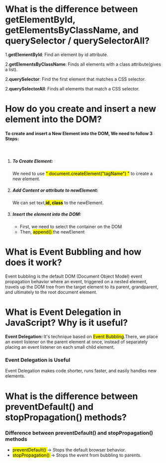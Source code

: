 <h1> What is the difference between getElementById, getElementsByClassName, and querySelector / querySelectorAll? </h1>
<p> 1.<b>getElementById</b>: Find an element by id attribute. </p>
<p> 2.<b>getElementsByClassName</b>: Finds all elements with a class attribute(gives a list). </p>
<p> 2.<b>querySelector</b>: Find the first element that matches a CSS selector. </p>
<p> 2.<b>querySelectorAll</b>: Finds all elements that match a CSS selector. </p>

<h1> How do you create and insert a new element into the DOM? </h1>
<p>
<h4>To create and insert a New Element into the DOM, We need to follow 3 Steps:</h4> <br>
      <ol>
        <li>
          <h5>To Create Element:</h5>
          <p>We need to use <mark>" document.createElement("tagName") "</mark> to create a new element.</p>
        </li>
        <li>
           <h5>Add Content or attribute to newElement:</h5>
          <p>We can set text,<mark><b>id, class</b></mark> to the newElement.</p>
  </li>
        <li>
          <h5>Insert the element into the DOM:</h5>
          <ul>
            <li>First, we need to select the container on the DOM</li>
            <li>Then, <mark>append() </mark> the newElenent</li>
          </ul>
        </li>
      </ol>
</p>
<h1> What is Event Bubbling and how does it work? </h1>
<p>
      Event bubbling is the default DOM (Document Object Model) event propagation behavior where an event, triggered on a nested element, travels up the DOM tree from the target element to its parent, grandparent, and ultimately to the root document element.
</p>
<h1> What is Event Delegation in JavaScript? Why is it useful? </h1>
<p>
      <b>Event Delegation: </b> It's technique based on <mark>Event Bubbling</mark>.There, we place an event listener on the parent element at once, instead of separately placing an event listener on each small child element.
</p>
<h3>Event Delegation is Useful</h3>
<p>
      Event Delegation makes code shorter, runs faster, and easily handles new elements.
</p>
<h1> What is the difference between preventDefault() and stopPropagation() methods? </h1>

<h3>
      Difference between preventDefault() and stopPropagation() methods
</h3>
<ul>
      <li> <mark> preventDefault() </mark> → Stops the default browser behavior.</li>
      <li> <mark> stopPropagation() </mark> → Stops the event from bubbling to parents.</li>
</ul>

